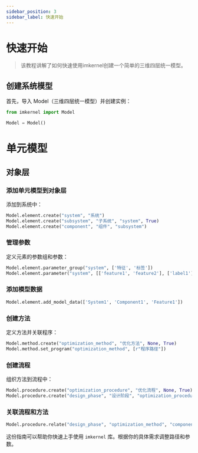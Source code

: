 ```yaml
---
sidebar_position: 3
sidebar_label: 快速开始
---
```

# 快速开始
> 该教程讲解了如何快速使用imkernel创建一个简单的三维四层统一模型。

## 创建系统模型
首先，导入 Model（三维四层统一模型）并创建实例：

```python
from imkernel import Model

Model = Model()
```
# 单元模型
## 对象层
### 添加单元模型到对象层
添加到系统中：

```python
Model.element.create("system", "系统")
Model.element.create("subsystem", "子系统", "system", True)
Model.element.create("component", "组件", "subsystem")
```

### 管理参数

定义元素的参数组和参数：

```python
Model.element.parameter_group("system", ['特征', '标签'])
Model.element.parameter("system", [['feature1', 'feature2'], ['label1']])
```

### 添加模型数据

```python
Model.element.add_model_data(['System1', 'Component1', 'Feature1'])
```

### 创建方法

定义方法并关联程序：

```python
Model.method.create("optimization_method", "优化方法", None, True)
Model.method.set_program("optimization_method", [r"程序路径"])
```

### 创建流程

组织方法到流程中：

```python
Model.procedure.create("optimization_procedure", "优化流程", None, True)
Model.procedure.create("design_phase", "设计阶段", "optimization_procedure", True)
```

### 关联流程和方法

```python
Model.procedure.relate("design_phase", "optimization_method", "component")
```

这份指南可以帮助你快速上手使用 `imkernel` 库。根据你的具体需求调整路径和参数。